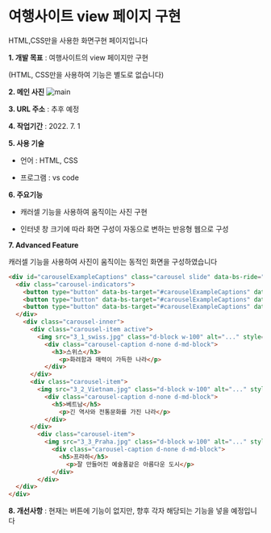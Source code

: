 # 여행사이트 view 페이지 구현
HTML,CSS만을 사용한 화면구현 페이지입니다



**1. 개발 목표** : 여행사이트의 view 페이지만 구현

(HTML, CSS만을 사용하여 기능은 별도로 없습니다)

**2. 메인 사진**
![main](https://user-images.githubusercontent.com/116271236/209341462-edaffd27-b389-4a74-b5cc-15db6a3bb9c8.png)

**3. URL 주소** : 추후 예정

**4. 작업기간** : 2022. 7. 1

**5. 사용 기술**

- 언어 : HTML, CSS

- 프로그램 : vs code

**6. 주요기능**

- 캐러셀 기능을 사용하여 움직이는 사진 구현

- 인터넷 창 크기에 따라 화면 구성이 자동으로 변하는 반응형 웹으로 구성

**7. Advanced Feature**

캐러셀 기능을 사용하여 사진이 움직이는 동적인 화면을 구성하였습니다

```html
<div id="carouselExampleCaptions" class="carousel slide" data-bs-ride="carousel">
  <div class="carousel-indicators">
    <button type="button" data-bs-target="#carouselExampleCaptions" data-bs-slide-to="0" class="active" aria-current="true" aria-label="Slide 1"></button>
    <button type="button" data-bs-target="#carouselExampleCaptions" data-bs-slide-to="1" aria-label="Slide 2"></button>
    <button type="button" data-bs-target="#carouselExampleCaptions" data-bs-slide-to="2" aria-label="Slide 3"></button>
  </div>
    <div class="carousel-inner">
      <div class="carousel-item active">
        <img src="3_1_swiss.jpg" class="d-block w-100" alt="..." style="max-width: 100%; height: 500px;">
          <div class="carousel-caption d-none d-md-block">
            <h3>스위스</h3>
              <p>화려함과 매력이 가득한 나라</p>
          </div>
      </div>
      <div class="carousel-item">
        <img src="3_2_Vietnam.jpg" class="d-block w-100" alt="..." style="max-width: 100%; height: 500px;">
          <div class="carousel-caption d-none d-md-block">
            <h5>베트남</h5>
              <p>긴 역사와 전통문화를 가진 나라</p>
          </div>
      </div>
        <div class="carousel-item">
          <img src="3_3_Praha.jpg" class="d-block w-100" alt="..." style="max-width: 100%; height: 500px;">
            <div class="carousel-caption d-none d-md-block">
              <h5>프라하</h5>
                <p>잘 만들어진 예술품같은 아름다운 도시</p>
            </div>
        </div>
  </div>
</div>
  ```

**8. 개선사항** : 현재는 버튼에 기능이 없지만, 향후 각자 해당되는 기능을 넣을 예정입니다
